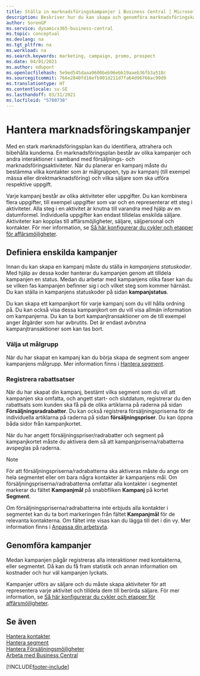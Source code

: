 ```yaml
---
title: Ställa in marknadsföringskampanjer i Business Central | Microsoft Docs
description: Beskriver hur du kan skapa och genomföra marknadsföringskampanjer i Business Central för att identifiera och attrahera potentiella kunder och bibehålla befintliga.
author: SorenGP
ms.service: dynamics365-business-central
ms.topic: conceptual
ms.devlang: na
ms.tgt_pltfrm: na
ms.workload: na
ms.search.keywords: marketing, campaign, promo, prospect
ms.date: 04/01/2021
ms.author: edupont
ms.openlocfilehash: 5e9ed545daaa9600beb96ebb19aaeb36fb3a518c
ms.sourcegitcommit: 766e2840fd16efb901d211d7fa64d96766ac99d9
ms.translationtype: HT
ms.contentlocale: sv-SE
ms.lasthandoff: 03/31/2021
ms.locfileid: "5780738"
---
```

# <a name="managing-marketing-campaigns"></a>Hantera marknadsföringskampanjer
Med en stark marknadsföringsplan kan du identifiera, attrahera och bibehålla kunderna. En marknadsföringsplan består av olika kampanjer och andra interaktioner i samband med försäljnings- och marknadsföringsaktiviteter. När du planerar en kampanj måste du bestämma vilka kontakter som är målgruppen, typ av kampanj (till exempel mässa eller direktmarknadsföring) och vilka säljare som ska utföra respektive uppgift.

Varje kampanj består av olika aktiviteter eller uppgifter. Du kan kombinera flera uppgifter, till exempel uppgifter som var och en representerar ett steg i aktiviteter. Alla steg i en aktivitet är knutna till varandra med hjälp av en datumformel. Individuella uppgifter kan endast tilldelas enskilda säljare. Aktiviteter kan kopplas till affärsmöjligheter, säljare, säljpersonal och kontakter. För mer information, se [Så här konfigurerar du cykler och etapper för affärsmöjligheter](marketing-how-setup-opportunity-sales-cycles-stages.md).

## <a name="defining-individual-campaigns"></a>Definiera enskilda kampanjer
Innan du kan skapa en kampanj måste du ställa in *kampanjens statuskoder*. Med hjälp av dessa koder hanterar du kampanjen genom att tilldela kampanjen en status. Medan du arbetar med kampanjens olika faser kan du se vilken fas kampanjen befinner sig i och vilket steg som kommer härnäst. Du kan ställa in kampanjens statuskoder på sidan **kampanjstatus**.

Du kan skapa ett kampanjkort för varje kampanj som du vill hålla ordning på. Du kan också visa dessa kampanjkort om du vill visa allmän information om kampanjerna.
Du kan ta bort kampanjtransaktioner om de till exempel anger åtgärder som har avbrutits. Det är endast avbrutna kampanjtransaktioner som kan tas bort.

### <a name="selecting-the-target-audience"></a>Välja ut målgrupp
När du har skapat en kampanj kan du börja skapa de segment som angeer kampanjens målgrupp. Mer information finns i [Hantera segment](marketing-segments.md).

### <a name="registering-discount-percentages"></a>Registrera rabattsatser
När du har skapat din kampanj, bestämt vilka segment som du vill att kampanjen ska omfatta, och angett start- och slutdatum, registrerar du den rabattsats som kunden ska få på de olika artiklarna på raderna på sidan **Försäljningsradrabatter**. Du kan också registrera försäljningspriserna för de individuella artiklarna på raderna på sidan **försäljningspriser**. Du kan öppna båda sidor från kampanjkortet.

 När du har angett försäljningspriser/radrabatter och segment på kampanjkortet måste du aktivera dem så att kampanjpriserna/rabatterna avspeglas på raderna.

> [!NOTE]  
>   För att försäljningspriserna/radrabatterna ska aktiveras måste du ange om hela segmentet eller om bara några kontakter är kampanjens mål. Om försäljningspriserna/radrabatterna omfattar alla kontakter i segmentet markerar du fältet **Kampanjmål** på snabbfliken **Kampanj** på kortet **Segment**.

Om försäljningspriserna/radrabatterna inte erbjuds alla kontakter i segmentet kan du ta bort markeringen från fältet **Kampanjmål** för de relevanta kontakterna. Om fältet inte visas kan du lägga till det i din vy. Mer information finns i [Anpassa din arbetsyta](ui-personalization-user.md).

## <a name="conducting-campaigns"></a>Genomföra kampanjer
Medan kampanjen pågår registreras alla interaktioner med kontakterna, eller segmentet. Då kan du få fram statistik och annan information om kostnader och hur väl kampanjen lyckats.

Kampanjer utförs av säljare och du måste skapa aktiviteter för att representera varje aktivitet och tilldela dem till berörda säljare. För mer information, se [Så här konfigurerar du cykler och etapper för affärsmöjligheter](marketing-how-setup-opportunity-sales-cycles-stages.md).

## <a name="see-also"></a>Se även
[Hantera kontakter](marketing-contacts.md)  
[Hantera segment](marketing-segments.md)  
[Hantera Försäljningsmöjligheter](marketing-manage-sales-opportunities.md)  
[Arbeta med Business Central](ui-work-product.md)  


[!INCLUDE[footer-include](includes/footer-banner.md)]